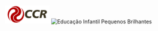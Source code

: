 ![Logo-grupo-ccr-Editado-v3.png](/.attachments/Logo-grupo-ccr-Editado-v3-1a1b3763-69fa-4f6f-9907-bbdd76fabbbb.png)
<IMG  src="https://static.wixstatic.com/media/535ef2_1c114473c23144e283e7d1debf79f314~mv2.png/v1/fill/w_560,h_420,al_c,q_85,usm_0.66_1.00_0.01,enc_auto/site-em-constru%C3%A7%C3%A3o-png-4_webp.png"  alt="Educação Infantil Pequenos Brilhantes"/>